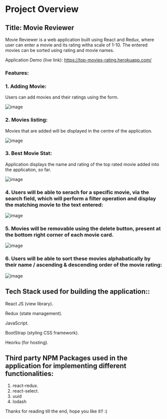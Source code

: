 # Project Overview

## Title: Movie Reviewer

Movie Reviewer is a web application built using React and Redux, where user can enter a movie and its rating witha scale of 1-10. The entered movies can be sorted using rating and movie names.

Application Demo (live link): https://top-movies-rating.herokuapp.com/

### Features:

### 1. Adding Movie:

Users can add movies and their ratings using the form.

![image](https://user-images.githubusercontent.com/84494799/121169061-3e7a6380-c871-11eb-958e-6f651decf518.png)

### 2. Movies listing:

Movies that are added will be displayed in the centre of the application.

![image](https://user-images.githubusercontent.com/84494799/121174468-93b97380-c877-11eb-82e7-3dbf58f30e47.png)

### 3. Best Movie Stat:

Application displays the name and rating of the top rated movie added into the application, so far.

![image](https://user-images.githubusercontent.com/84494799/121174743-df6c1d00-c877-11eb-8d70-c8f04579006b.png)

### 4. Users will be able to serach for a specific movie, via the search field, which will perform a filter operation and display the matching movie to the text entered:

![image](https://user-images.githubusercontent.com/84494799/121174993-31ad3e00-c878-11eb-9b34-3ffa376071dd.png)

### 5. Movies will be removable using the delete button, present at the bottom right corner of each movie card.

![image](https://user-images.githubusercontent.com/84494799/121175276-80f36e80-c878-11eb-9dce-172ef0fc3ffc.png)

### 6. Users will be able to sort these movies alphabatically by their name / ascending & descending order of the movie rating:

![image](https://user-images.githubusercontent.com/84494799/121176035-6241a780-c879-11eb-8daa-bb1a0db32abb.png)

## Tech Stack used for building the application::

React JS (view library).

Redux (state management).

JavaScript.

BootStrap (styling CSS framework).


Heorku (for hosting).

## Third party NPM Packages used in the application for implementing different functionalities:

1.	react-redux.
2.	react-select.
3.	uuid
4.	lodash

Thanks for reading till the end, hope you like it!!  :)

